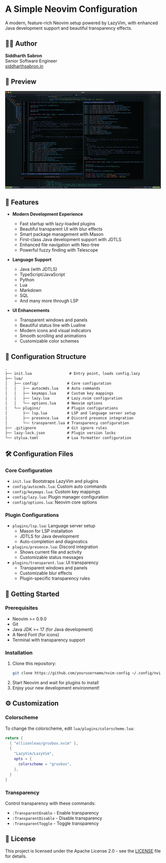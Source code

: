 # A Simple Neovim Configuration

A modern, feature-rich Neovim setup powered by LazyVim, with enhanced Java development support and beautiful transparency effects.

## 👨‍💻 Author

**Siddharth Sabron**  
Senior Software Engineer  
[siddharthsabron.in](https://siddharthsabron.in)

## 🎨 Preview
![preview](./nvim_preview.png)

## 🚀 Features

- **Modern Development Experience**
  - Fast startup with lazy-loaded plugins
  - Beautiful transparent UI with blur effects
  - Smart package management with Mason
  - First-class Java development support with JDTLS
  - Enhanced file navigation with Neo-tree
  - Powerful fuzzy finding with Telescope

- **Language Support**
  - Java (with JDTLS)
  - TypeScript/JavaScript
  - Python
  - Lua
  - Markdown
  - SQL
  - And many more through LSP

- **UI Enhancements**
  - Transparent windows and panels
  - Beautiful status line with Lualine
  - Modern icons and visual indicators
  - Smooth scrolling and animations
  - Customizable color schemes

## 📁 Configuration Structure

```
.
├── init.lua                 # Entry point, loads config.lazy
├── lua/
│   ├── config/             # Core configuration
│   │   ├── autocmds.lua    # Auto commands
│   │   ├── keymaps.lua     # Custom key mappings
│   │   ├── lazy.lua        # Lazy.nvim configuration
│   │   └── options.lua     # Neovim options
│   └── plugins/            # Plugin configurations
│       ├── lsp.lua         # LSP and language server setup
│       ├── presence.lua    # Discord presence integration
│       └── transparent.lua # Transparency configuration
├── .gitignore              # Git ignore rules
├── lazy-lock.json          # Plugin version locks
└── stylua.toml             # Lua formatter configuration
```

## 🛠️ Configuration Files

### Core Configuration
- `init.lua`: Bootstraps LazyVim and plugins
- `config/autocmds.lua`: Custom auto commands
- `config/keymaps.lua`: Custom key mappings
- `config/lazy.lua`: Plugin manager configuration
- `config/options.lua`: Neovim core options

### Plugin Configurations
- `plugins/lsp.lua`: Language server setup
  - Mason for LSP installation
  - JDTLS for Java development
  - Auto-completion and diagnostics
- `plugins/presence.lua`: Discord integration
  - Shows current file and activity
  - Customizable status messages
- `plugins/transparent.lua`: UI transparency
  - Transparent windows and panels
  - Customizable blur effects
  - Plugin-specific transparency rules

## 🚀 Getting Started

### Prerequisites
- Neovim >= 0.9.0
- Git
- Java JDK >= 17 (for Java development)
- A Nerd Font (for icons)
- Terminal with transparency support

### Installation
1. Clone this repository:
   ```bash
   git clone https://github.com/yourusername/nvim-config ~/.config/nvim
   ```
2. Start Neovim and wait for plugins to install
3. Enjoy your new development environment!

## ⚙️ Customization

### Colorscheme
To change the colorscheme, edit `lua/plugins/colorscheme.lua`:
```lua
return {
  { "ellisonleao/gruvbox.nvim" },
  {
    "LazyVim/LazyVim",
    opts = {
      colorscheme = "gruvbox",
    },
  }
}
```

### Transparency
Control transparency with these commands:
- `:TransparentEnable` - Enable transparency
- `:TransparentDisable` - Disable transparency
- `:TransparentToggle` - Toggle transparency

## 📝 License

This project is licensed under the Apache License 2.0 - see the [LICENSE](LICENSE) file for details.


<!-- FOR COLOR SCHME MAKE 
    lua/plugins/colorscheme.lua
return {
  -- add gruvbox
  { "ellisonleao/gruvbox.nvim" },

  -- Configure LazyVim to load gruvbox
  {
    "LazyVim/LazyVim",
    opts = {
      colorscheme = "gruvbox",
    },
  }
}
 -->